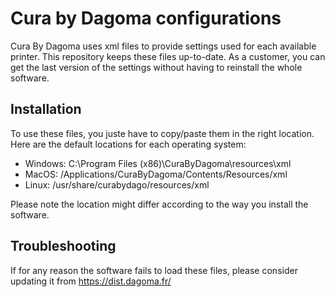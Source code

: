 # Cura by Dagoma configurations

Cura By Dagoma uses xml files to provide settings used for each available printer. This repository keeps these files up-to-date.
As a customer, you can get the last version of the settings without having to reinstall the whole software.

## Installation

To use these files, you juste have to copy/paste them in the right location.
Here are the default locations for each operating system:
- Windows: C:\\Program Files (x86)\\CuraByDagoma\\resources\\xml
- MacOS: /Applications/CuraByDagoma/Contents/Resources/xml
- Linux: /usr/share/curabydago/resources/xml

Please note the location might differ according to the way you install the software.

## Troubleshooting

If for any reason the software fails to load these files, please consider updating it from https://dist.dagoma.fr/
